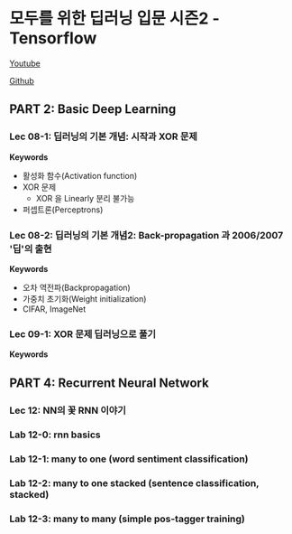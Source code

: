 # 모두를 위한 딥러닝 입문 시즌2 - Tensorflow

[Youtube](https://www.youtube.com/playlist?list=PLQ28Nx3M4Jrguyuwg4xe9d9t2XE639e5C)

[Github](https://deeplearningzerotoall.github.io/season2/lec_tensorflow.html)

## PART 2: Basic Deep Learning

### Lec 08-1: 딥러닝의 기본 개념: 시작과 XOR 문제

**Keywords**

- 활성화 함수(Activation function)
- XOR 문제
  - XOR 을 Linearly 분리 불가능
- 퍼셉트론(Perceptrons)

### Lec 08-2: 딥러닝의 기본 개념2: Back-propagation 과 2006/2007 '딥'의 출현

**Keywords**

- 오차 역전파(Backpropagation)
- 가중치 초기화(Weight initialization)
- CIFAR, ImageNet

### Lec 09-1: XOR 문제 딥러닝으로 풀기

**Keywords**



## PART 4: Recurrent Neural Network

### Lec 12: NN의 꽃 RNN 이야기

### Lab 12-0: rnn basics

### Lab 12-1: many to one (word sentiment classification)

### Lab 12-2: many to one stacked (sentence classification, stacked)

### Lab 12-3: many to many (simple pos-tagger training)